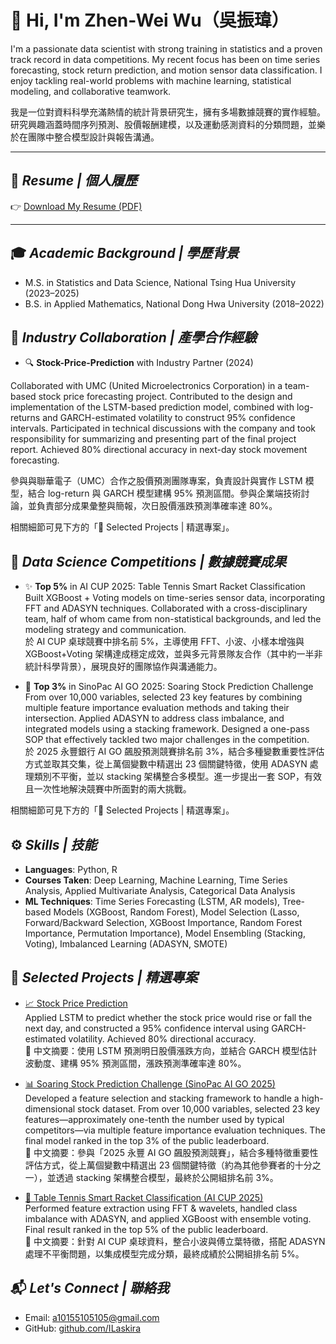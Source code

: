 # 👋 Hi, I'm Zhen-Wei Wu（吳振瑋）

I'm a passionate data scientist with strong training in statistics and a proven track record in data competitions. My recent focus has been on time series forecasting, stock return prediction, and motion sensor data classification. I enjoy tackling real-world problems with machine learning, statistical modeling, and collaborative teamwork.

我是一位對資料科學充滿熱情的統計背景研究生，擁有多場數據競賽的實作經驗。研究興趣涵蓋時間序列預測、股價報酬建模，以及運動感測資料的分類問題，並樂於在團隊中整合模型設計與報告溝通。

---

## 📄 *Resume | 個人履歷*

👉 [Download My Resume (PDF)](./吳振瑋數據履歷第二版.pdf)

---

## 🎓 *Academic Background | 學歷背景*

- M.S. in Statistics and Data Science, National Tsing Hua University (2023–2025)
- B.S. in Applied Mathematics, National Dong Hwa University (2018–2022)

## 🤝 *Industry Collaboration | 產學合作經驗*

- 🔍 **Stock-Price-Prediction** with Industry Partner (2024)  

Collaborated with UMC (United Microelectronics Corporation) in a team-based stock price forecasting project. Contributed to the design and implementation of the LSTM-based prediction model, combined with log-returns and GARCH-estimated volatility to construct 95% confidence intervals. Participated in technical discussions with the company and took responsibility for summarizing and presenting part of the final project report. Achieved 80% directional accuracy in next-day stock movement forecasting.
  
參與與聯華電子（UMC）合作之股價預測團隊專案，負責設計與實作 LSTM 模型，結合 log-return 與 GARCH 模型建構 95% 預測區間。參與企業端技術討論，並負責部分成果彙整與簡報，次日股價漲跌預測準確率達 80%。




相關細節可見下方的「📂 Selected Projects | 精選專案」。

## 🎯 *Data Science Competitions | 數據競賽成果*

- ✨ **Top 5%** in AI CUP 2025: Table Tennis Smart Racket Classification
  Built XGBoost + Voting models on time-series sensor data, incorporating FFT and ADASYN techniques. Collaborated with a cross-disciplinary team, half of whom came from non-statistical backgrounds, and led the modeling strategy and communication.  
  於 AI CUP 桌球競賽中排名前 5%，主導使用 FFT、小波、小樣本增強與 XGBoost+Voting 架構達成穩定成效，並與多元背景隊友合作（其中約一半非統計科學背景），展現良好的團隊協作與溝通能力。

- 🌟 **Top 3%** in SinoPac AI GO 2025: Soaring Stock Prediction Challenge  
  From over 10,000 variables, selected 23 key features by combining multiple feature importance evaluation methods and taking their intersection. Applied ADASYN to address class imbalance, and integrated models using a stacking framework. Designed a one-pass SOP that effectively tackled two major challenges in the competition.  
  於 2025 永豐銀行 AI GO 飆股預測競賽排名前 3%，結合多種變數重要性評估方式並取其交集，從上萬個變數中精選出 23 個關鍵特徵，使用 ADASYN 處理類別不平衡，並以 stacking 架構整合多模型。進一步提出一套 SOP，有效且一次性地解決競賽中所面對的兩大挑戰。

相關細節可見下方的「📂 Selected Projects | 精選專案」。

## ⚙️ *Skills | 技能*

- **Languages**: Python, R  
- **Courses Taken**: Deep Learning, Machine Learning, Time Series Analysis, Applied Multivariate Analysis, Categorical Data Analysis  
- **ML Techniques**: Time Series Forecasting (LSTM, AR models), Tree-based Models (XGBoost, Random Forest), Model Selection (Lasso, Forward/Backward Selection, XGBoost Importance, Random Forest Importance, Permutation Importance), Model Ensembling (Stacking, Voting), Imbalanced Learning (ADASYN, SMOTE)  


## 📂 *Selected Projects | 精選專案*

- [📈 Stock Price Prediction](https://github.com/ILaskira/Stock-Price-Prediction)  
  Applied LSTM to predict whether the stock price would rise or fall the next day, and constructed a 95% confidence interval using GARCH-estimated volatility. Achieved 80% directional accuracy.  
  📌 中文摘要：使用 LSTM 預測明日股價漲跌方向，並結合 GARCH 模型估計波動度、建構 95% 預測區間，漲跌預測準確率達 80%。

- [📊 Soaring Stock Prediction Challenge (SinoPac AI GO 2025)](https://github.com/ILaskira/Soaring-Stock-Prediction-Challenge)  
  Developed a feature selection and stacking framework to handle a high-dimensional stock dataset. From over 10,000 variables, selected 23 key features—approximately one-tenth the number used by typical competitors—via multiple feature importance evaluation techniques. The final model ranked in the top 3% of the public leaderboard.  
  📌 中文摘要：參與「2025 永豐 AI GO 飆股預測競賽」，結合多種特徵重要性評估方式，從上萬個變數中精選出 23 個關鍵特徵（約為其他參賽者的十分之一），並透過 stacking 架構整合模型，最終於公開組排名前 3%。

- [🏓 Table Tennis Smart Racket Classification (AI CUP 2025)](https://github.com/ILaskira/Table-Tennis-Smart-Racket-Classification)  
  Performed feature extraction using FFT & wavelets, handled class imbalance with ADASYN, and applied XGBoost with ensemble voting. Final result ranked in the top 5% of the public leaderboard.  
  📌 中文摘要：針對 AI CUP 桌球資料，整合小波與傅立葉特徵，搭配 ADASYN 處理不平衡問題，以集成模型完成分類，最終成績於公開組排名前 5%。

## 📬 *Let's Connect | 聯絡我*

- Email: [a10155105105@gmail.com](mailto:a10155105105@gmail.com)
- GitHub: [github.com/ILaskira](https://github.com/ILaskira)
